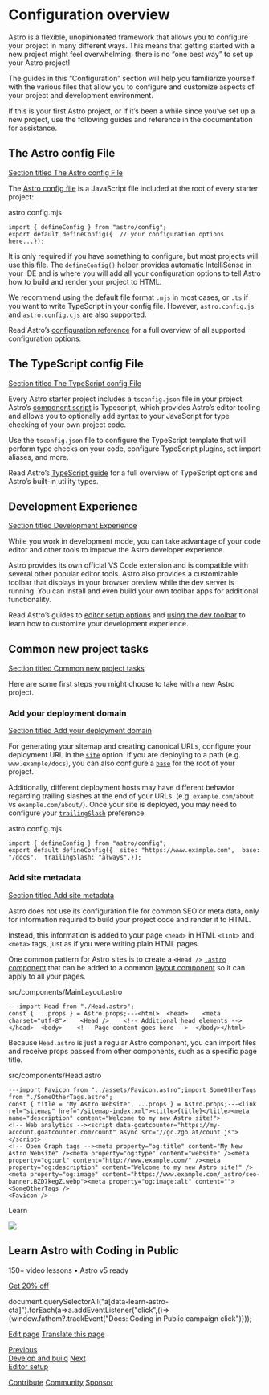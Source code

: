Configuration overview
======================

Astro is a flexible, unopinionated framework that allows you to configure your project in many different ways. This means that getting started with a new project might feel overwhelming: there is no “one best way” to set up your Astro project!

The guides in this “Configuration” section will help you familiarize yourself with the various files that allow you to configure and customize aspects of your project and development environment.

If this is your first Astro project, or if it’s been a while since you’ve set up a new project, use the following guides and reference in the documentation for assistance.

The Astro config File
---------------------

[Section titled The Astro config File](#the-astro-config-file)

The [Astro config file](/en/reference/configuration-reference/) is a JavaScript file included at the root of every starter project:

astro.config.mjs

    import { defineConfig } from "astro/config";
    export default defineConfig({  // your configuration options here...});

It is only required if you have something to configure, but most projects will use this file. The `defineConfig()` helper provides automatic IntelliSense in your IDE and is where you will add all your configuration options to tell Astro how to build and render your project to HTML.

We recommend using the default file format `.mjs` in most cases, or `.ts` if you want to write TypeScript in your config file. However, `astro.config.js` and `astro.config.cjs` are also supported.

Read Astro’s [configuration reference](/en/reference/configuration-reference/) for a full overview of all supported configuration options.

The TypeScript config File
--------------------------

[Section titled The TypeScript config File](#the-typescript-config-file)

Every Astro starter project includes a `tsconfig.json` file in your project. Astro’s [component script](/en/basics/astro-components/#the-component-script) is Typescript, which provides Astro’s editor tooling and allows you to optionally add syntax to your JavaScript for type checking of your own project code.

Use the `tsconfig.json` file to configure the TypeScript template that will perform type checks on your code, configure TypeScript plugins, set import aliases, and more.

Read Astro’s [TypeScript guide](/en/guides/typescript/) for a full overview of TypeScript options and Astro’s built-in utility types.

Development Experience
----------------------

[Section titled Development Experience](#development-experience)

While you work in development mode, you can take advantage of your code editor and other tools to improve the Astro developer experience.

Astro provides its own official VS Code extension and is compatible with several other popular editor tools. Astro also provides a customizable toolbar that displays in your browser preview while the dev server is running. You can install and even build your own toolbar apps for additional functionality.

Read Astro’s guides to [editor setup options](/en/editor-setup/) and [using the dev toolbar](/en/guides/dev-toolbar/) to learn how to customize your development experience.

Common new project tasks
------------------------

[Section titled Common new project tasks](#common-new-project-tasks)

Here are some first steps you might choose to take with a new Astro project.

### Add your deployment domain

[Section titled Add your deployment domain](#add-your-deployment-domain)

For generating your sitemap and creating canonical URLs, configure your deployment URL in the [`site`](/en/reference/configuration-reference/#site) option. If you are deploying to a path (e.g. `www.example/docs`), you can also configure a [`base`](/en/reference/configuration-reference/#base) for the root of your project.

Additionally, different deployment hosts may have different behavior regarding trailing slashes at the end of your URLs. (e.g. `example.com/about` vs `example.com/about/`). Once your site is deployed, you may need to configure your [`trailingSlash`](/en/reference/configuration-reference/#trailingslash) preference.

astro.config.mjs

    import { defineConfig } from "astro/config";
    export default defineConfig({  site: "https://www.example.com",  base: "/docs",  trailingSlash: "always",});

### Add site metadata

[Section titled Add site metadata](#add-site-metadata)

Astro does not use its configuration file for common SEO or meta data, only for information required to build your project code and render it to HTML.

Instead, this information is added to your page `<head>` in HTML `<link>` and `<meta>` tags, just as if you were writing plain HTML pages.

One common pattern for Astro sites is to create a `<Head />` [`.astro` component](/en/basics/astro-components/) that can be added to a common [layout component](/en/basics/layouts/) so it can apply to all your pages.

src/components/MainLayout.astro

    ---import Head from "./Head.astro";
    const { ...props } = Astro.props;---<html>  <head>    <meta charset="utf-8">    <Head />    <!-- Additional head elements -->  </head>  <body>    <!-- Page content goes here -->  </body></html>

Because `Head.astro` is just a regular Astro component, you can import files and receive props passed from other components, such as a specific page title.

src/components/Head.astro

    ---import Favicon from "../assets/Favicon.astro";import SomeOtherTags from "./SomeOtherTags.astro";
    const { title = "My Astro Website", ...props } = Astro.props;---<link rel="sitemap" href="/sitemap-index.xml"><title>{title}</title><meta name="description" content="Welcome to my new Astro site!">
    <!-- Web analytics --><script data-goatcounter="https://my-account.goatcounter.com/count" async src="//gc.zgo.at/count.js"></script>
    <!-- Open Graph tags --><meta property="og:title" content="My New Astro Website" /><meta property="og:type" content="website" /><meta property="og:url" content="http://www.example.com/" /><meta property="og:description" content="Welcome to my new Astro site!" /><meta property="og:image" content="https://www.example.com/_astro/seo-banner.BZD7kegZ.webp"><meta property="og:image:alt" content="">
    <SomeOtherTags />
    <Favicon />

Learn

![](/_astro/CodingInPublic.DpaYu7Qd_5sx41.webp)

Learn Astro with **Coding in Public**
-------------------------------------

150+ video lessons • Astro v5 ready

[Get 20% off](https://learnastro.dev?code=ASTRO_PROMO)

document.querySelectorAll("a\[data-learn-astro-cta\]").forEach(a=>a.addEventListener("click",()=>{window.fathom?.trackEvent("Docs: Coding in Public campaign click")}));

[Edit page](https://github.com/withastro/docs/edit/main/src/content/docs/en/guides/configuring-astro.mdx) [Translate this page](https://contribute.docs.astro.build/guides/i18n/)

[Previous  
Develop and build](/en/develop-and-build/) [Next  
Editor setup](/en/editor-setup/)

[Contribute](/en/contribute/) [Community](https://astro.build/chat) [Sponsor](https://opencollective.com/astrodotbuild)

